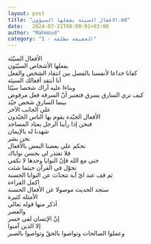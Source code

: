 ```yaml
---
layout: post
title: "الافعال السيئة يفعلها السيؤون.md"
date:   2024-07-21T00:00:01+03:00
author: "Mahmoud"
category: "1 - الحقيقة مطلقة"
---
```

الأفعال السيّئة\
يفعلها الأشخاص السيّئون\
كفانا خداعا لأنفسنا بالفصل بين انتقاد الشخص
والفعل\
أنا أنتقد أفعالك السيئة\
وبناءا عليه أراك شخصا سيّئا\
كيف تري السارق يسرق فتعتبر أنّ السرقة فعل مرفوض\
بينما السارق شخص جيّد\
علي الجانب الآخر\
الأفعال الجيّدة يقوم بها الناس الجيّدون\
فنحن إذا رأينا الرجل يعتاد المساجد\
شهدنا له بالإيمان\
نحن بشر\
نحكم علي بعضنا البعض بالأفعال\
فلا تعتذر لي بحسن نواياك\
حتي مع الله فإنّ النوايا وحدها لا تكفي\
تجوّل في القرآن حيثما شئت\
ثم قف عند ايّ آية تتحدّث عن النوايا الحسنة\
اكمل القراءة\
ستجد الحديث موصولا عن الأفعال الحسنة\
الأمثلة كثيرة\
أذكر منها قوله تعالي\
والعصر\
إنّ الإنسان لفي خسر\
إلا الذين آمنوا\
وعملوا الصالحات وتواصوا بالحقّ وتواصوا بالصبر
